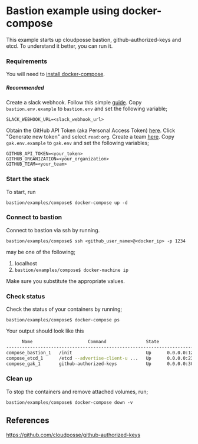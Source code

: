 # Bastion example using docker-compose 

This example starts up cloudposse bastion, github-authorized-keys and etcd.
To understand it better, you can run it.

### Requirements
You will need to [install docker-compose](https://docs.docker.com/compose/install/).
##### Recommended
Create a slack webhook. Follow this simple [guide](https://api.slack.com/tutorials/slack-apps-hello-world).
Copy `bastion.env.example` to `bastion.env` and set the following variable;
```
SLACK_WEBHOOK_URL=<slack_webhook_url>
```

Obtain the GitHub API Token (aka Personal Access Token) [here](https://github.com/settings/tokens). Click "Generate new token" and select `read:org`. 
Create a team [here](https://help.github.com/en/articles/creating-a-team).
Copy `gak.env.example` to `gak.env` and set the following variables;
```
GITHUB_API_TOKEN=<your_token>
GITHUB_ORGANIZATION=<your_organization>
GITHUB_TEAM=<your_team>
```
### Start the stack
To start, run
```
bastion/examples/compose$ docker-compose up -d
```

### Connect to bastion
Connect to bastion via ssh by running.
```
bastion/examples/compose$ ssh <github_user_name>@<docker_ip> -p 1234
```
<docker-ip> may be one of the following;
1. localhost
2. `bastion/examples/compose$ docker-machine ip`

Make sure you substitute the appropriate values.

### Check status
Check the status of your containers by running;
```
bastion/examples/compose$ docker-compose ps
```
Your output should look like this
```sh
      Name                     Command               State                                               Ports
-----------------------------------------------------------------------------------------------------------------------------------------------------------
compose_bastion_1   /init                            Up      0.0.0.0:1234->22/tcp
compose_etcd_1      /etcd --advertise-client-u ...   Up      0.0.0.0:2379->2379/tcp, 0.0.0.0:2380->2380/tcp, 0.0.0.0:4001->4001/tcp, 0.0.0.0:7001->7001/tcp
compose_gak_1       github-authorized-keys           Up      0.0.0.0:301->301/tcp

```

### Clean up
To stop the containers and remove attached volumes, run;
```
bastion/examples/compose$ docker-compose down -v
```


## References
https://github.com/cloudposse/github-authorized-keys